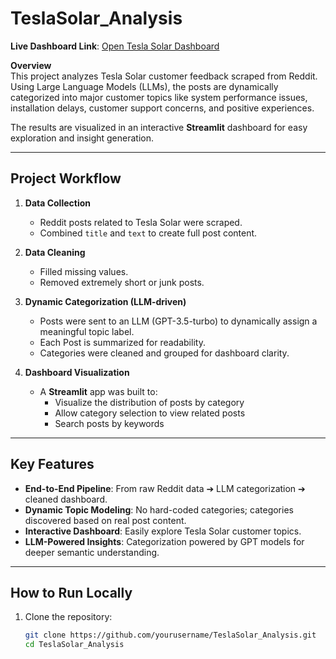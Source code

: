 # TeslaSolar_Analysis
**Live Dashboard Link**: [Open Tesla Solar Dashboard](https://teslasolar-analysis-bxc3fhtgupbrpwpxgtcmmv.streamlit.app/)

**Overview**  
This project analyzes Tesla Solar customer feedback scraped from Reddit.  
Using Large Language Models (LLMs), the posts are dynamically categorized into major customer topics like system performance issues, installation delays, customer support concerns, and positive experiences.

The results are visualized in an interactive **Streamlit** dashboard for easy exploration and insight generation.

---

## Project Workflow

1. **Data Collection**  
   - Reddit posts related to Tesla Solar were scraped.
   - Combined `title` and `text` to create full post content.

2. **Data Cleaning**  
   - Filled missing values.
   - Removed extremely short or junk posts.

3. **Dynamic Categorization (LLM-driven)**  
   - Posts were sent to an LLM (GPT-3.5-turbo) to dynamically assign a meaningful topic label.
   - Each Post is summarized for readability.
   - Categories were cleaned and grouped for dashboard clarity.

4. **Dashboard Visualization**  
   - A **Streamlit** app was built to:
     - Visualize the distribution of posts by category
     - Allow category selection to view related posts
     - Search posts by keywords

---

## Key Features

- **End-to-End Pipeline**: From raw Reddit data ➔ LLM categorization ➔ cleaned dashboard.
- **Dynamic Topic Modeling**: No hard-coded categories; categories discovered based on real post content.
- **Interactive Dashboard**: Easily explore Tesla Solar customer topics.
- **LLM-Powered Insights**: Categorization powered by GPT models for deeper semantic understanding.

---

## How to Run Locally

1. Clone the repository:
   ```bash
   git clone https://github.com/yourusername/TeslaSolar_Analysis.git
   cd TeslaSolar_Analysis
